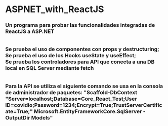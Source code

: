 # ASPNET_with_ReactJS


 <h3>Un programa para probar las funcionalidades integradas de ReactJS a ASP.NET <br/><br/>

 Se prueba el uso de componentes con props y destructuring;<br/>
 Se prueba el uso de los Hooks useState y useEffect;<br/>
 Se prueba los controladores para API que conecta a una DB local en SQL Server mediante fetch<br/><br/>

Para la API se utiliza el siguiente comando se usa en la consola de administrador de paquetes:
"Scaffold-DbContext "Server=localhost;Database=Core_React_Test;User ID=covidio;Password=1234;Encrypt=True;TrustServerCertificate=True;" Microsoft.EntityFrameworkCore.SqlServer -OutputDir Models" </h3>
